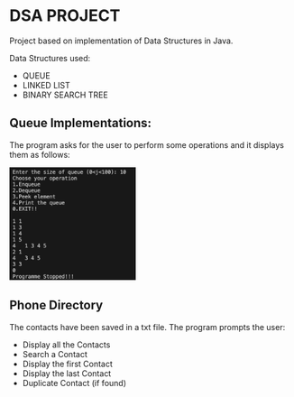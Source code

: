 # DSA PROJECT

Project based on implementation of Data Structures in Java.

Data Structures used:

- QUEUE
- LINKED LIST
- BINARY SEARCH TREE

## Queue Implementations:

The program asks for the user to perform some operations and it displays them as follows:

<p>
<img height = 200 width = auto src="https://github.com/iyashk/DSA-Project/blob/main/img/Queue.png?raw=true" />
</p>

## Phone Directory

The contacts have been saved in a txt file. The program prompts the user:

- Display all the Contacts
- Search a Contact
- Display the first Contact
- Display the last Contact
- Duplicate Contact (if found)

